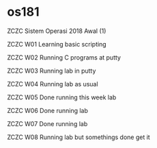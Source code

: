 # os181
ZCZC Sistem Operasi 2018 Awal (1)

ZCZC W01 Learning basic scripting

ZCZC W02 Running C programs at putty

ZCZC W03 Running lab in putty

ZCZC W04 Running lab as usual

ZCZC W05 Done running this week lab 

ZCZC W06 Done running lab 

ZCZC W07 Done running lab 

ZCZC W08 Running lab but somethings done get it 
